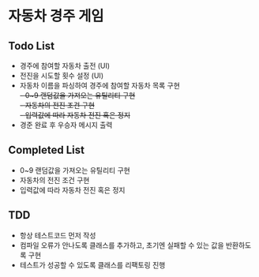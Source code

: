 # 자동차 경주 게임  
## Todo List  
- 경주에 참여할 자동차 출전 (UI)  
- 전진을 시도할 횟수 설정 (UI)  
- 자동차 이름을 파싱하여 경주에 참여할 자동차 목록 구현  
~~- 0~9 랜덤값을 가져오는 유틸리티 구현~~  
~~- 자동차의 전진 조건 구현~~  
~~- 입력값에 따라 자동차 전진 혹은 정지~~  
- 경준 완료 후 우승자 메시지 출력  

## Completed List  
- 0~9 랜덤값을 가져오는 유틸리티 구현  
- 자동차의 전진 조건 구현
- 입력값에 따라 자동차 전진 혹은 정지  

## TDD  
- 항상 테스트코드 먼저 작성  
- 컴파일 오류가 안나도록 클래스를 추가하고, 초기엔 실패할 수 있는 값을 반환하도록 구현  
- 테스트가 성공할 수 있도록 클래스를 리팩토링 진행  

